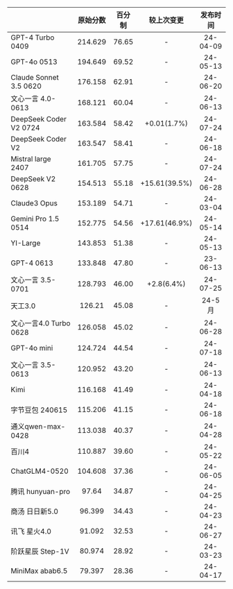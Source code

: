 |                       | 原始分数    | 百分制   | 较上次变更         | 发布时间     |
|:----------------------|:-------:|:-----:|:-------------:|:--------:|
| GPT-4 Turbo 0409       | 214.629 | 76.65 | -             | 24-04-09 |
| GPT-4o 0513            | 194.649 | 69.52 | -             | 24-05-13 |
| Claude Sonnet 3.5 0620 | 176.158 | 62.91 | -             | 24-06-20 |
| 文心一言 4.0-0613          | 168.121 | 60.04 | -             | 24-06-13 |
| DeepSeek Coder V2 0724 | 163.584 | 58.42 | +0.01(1.7%)   | 24-07-24 |
| DeepSeek Coder V2      | 163.547 | 58.41 | -             | 24-06-18 |
| Mistral large 2407     | 161.705 | 57.75 | -             | 24-07-24 |
| DeepSeek V2 0628       | 154.513 | 55.18 | +15.61(39.5%) | 24-06-28 |
| Claude3 Opus           | 153.189 | 54.71 | -             | 24-03-04 |
| Gemini Pro 1.5 0514    | 152.775 | 54.56 | +17.61(46.9%) | 24-05-14 |
| YI-Large               | 143.853 | 51.38 | -             | 24-05-13 |
| GPT-4 0613             | 133.848 | 47.80 | -             | 23-06-13 |
| 文心一言 3.5-0701          | 128.793 | 46.00 | +2.8(6.4%)    | 24-07-25 |
| 天工3.0                  | 126.21  | 45.08 | -             | 24-5月    |
| 文心一言4.0 Turbo 0628     | 126.058 | 45.02 | -             | 24-06-28 |
| GPT-4o mini            | 124.724 | 44.54 | -             | 24-07-18 |
| 文心一言 3.5-0613          | 120.952 | 43.20 | -             | 24-06-13 |
| Kimi                   | 116.168 | 41.49 | -             | 24-04-18 |
| 字节豆包 240615            | 115.206 | 41.15 | -             | 24-06-18 |
| 通义qwen-max-0428        | 113.038 | 40.37 | -             | 24-04-28 |
| 百川4                    | 110.887 | 39.60 | -             | 24-05-22 |
| ChatGLM4-0520          | 104.608 | 37.36 | -             | 24-06-05 |
| 腾讯 hunyuan-pro         | 97.64   | 34.87 | -             | 24-04-25 |
| 商汤 日日新5.0              | 96.399  | 34.43 | -             | 24-04-23 |
| 讯飞 星火4.0               | 91.092  | 32.53 | -             | 24-06-27 |
| 阶跃星辰 Step-1V           | 80.974  | 28.92 | -             | 24-03-23 |
| MiniMax abab6.5        | 79.397  | 28.36 | -             | 24-04-17 |
